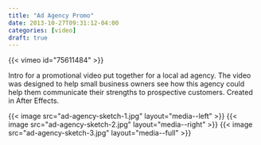 ```yaml
---
title: "Ad Agency Promo"
date: 2013-10-27T09:31:12-04:00
categories: [video]
draft: true
---
```


{{< vimeo id="75611484" >}}

Intro for a promotional video put together for a local ad agency. The video was designed to help small business owners see how this agency could help them communicate their strengths to prospective customers. Created in After Effects.

{{< image src="ad-agency-sketch-1.jpg" layout="media--left" >}}
{{< image src="ad-agency-sketch-2.jpg" layout="media--right" >}}
{{< image src="ad-agency-sketch-3.jpg" layout="media--full" >}}